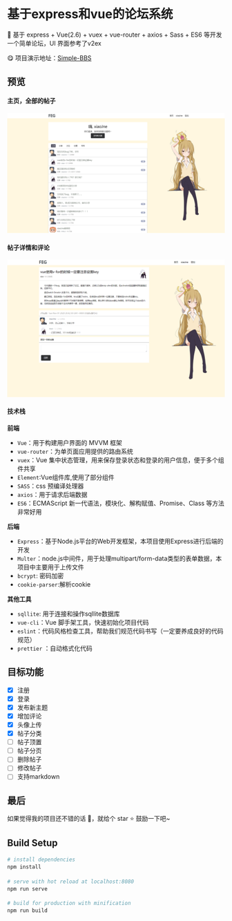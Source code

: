 # 基于express和vue的论坛系统

:musical_keyboard: 基于 express + Vue(2.6) + vuex + vue-router + axios + Sass + ES6 等开发一个简单论坛，UI 界面参考了v2ex

:yum: 项目演示地址：[Simple-BBS](http://139.196.203.58:3001/dist/home/total)

## 预览

#### 主页，全部的帖子

![主页](src/assets/readme/1.png)

#### 帖子详情和评论

![帖子详情](src/assets/readme/2.png)

#### 技术栈

**前端**

* `Vue`：用于构建用户界面的 MVVM 框架
* `vue-router`：为单页面应用提供的路由系统
* `vuex`：Vue 集中状态管理，用来保存登录状态和登录的用户信息，便于多个组件共享
* `Element`:Vue组件库,使用了部分组件
* `SASS`：css 预编译处理器
* `axios`：用于请求后端数据
* `ES6`：ECMAScript 新一代语法，模块化、解构赋值、Promise、Class 等方法非常好用

**后端**

* `Express`：基于Node.js平台的Web开发框架，本项目使用Express进行后端的开发
* `Multer`：node.js中间件，用于处理multipart/form-data类型的表单数据，本项目中主要用于上传文件
* `bcrypt`: 密码加密
* `cookie-parser`:解析cookie

**其他工具**

* `sqllite`: 用于连接和操作sqllite数据库
* `vue-cli`：Vue 脚手架工具，快速初始化项目代码
* `eslint`：代码风格检查工具，帮助我们规范代码书写（一定要养成良好的代码规范）
* `prettier` ：自动格式化代码

## 目标功能

- [x] 注册
- [x] 登录
- [x] 发布新主题
- [x] 增加评论
- [x] 头像上传
- [x] 帖子分类
- [ ] 帖子顶置
- [ ] 帖子分页
- [ ] 删除帖子
- [ ] 修改帖子
- [ ] 支持markdown

## 最后

如果觉得我的项目还不错的话 :clap:，就给个 star :star: 鼓励一下吧~

## Build Setup

```bash
# install dependencies
npm install

# serve with hot reload at localhost:8080
npm run serve

# build for production with minification
npm run build
```
